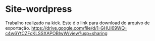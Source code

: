 # Site-wordpress
Trabalho realizado na kick. 
Este é o link para download do arquivo de exportação. https://drive.google.com/file/d/1-GHUI69WQ-c4w6YtCZFcKLSSXAPOBIwW/view?usp=sharing
